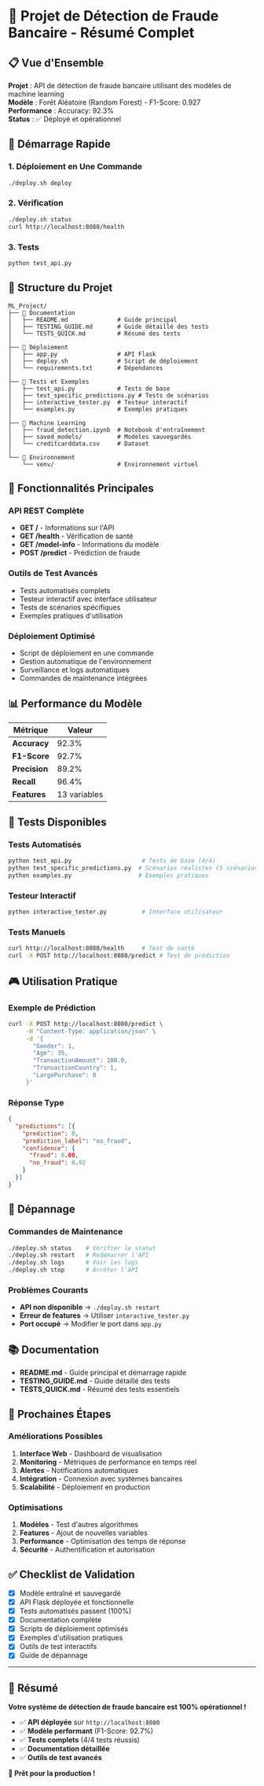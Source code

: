 # 🏦 Projet de Détection de Fraude Bancaire - Résumé Complet

## 📋 Vue d'Ensemble

**Projet** : API de détection de fraude bancaire utilisant des modèles de machine learning  
**Modèle** : Forêt Aléatoire (Random Forest) - F1-Score: 0.927  
**Performance** : Accuracy: 92.3%  
**Status** : ✅ Déployé et opérationnel  

## 🚀 Démarrage Rapide

### 1. Déploiement en Une Commande
```bash
./deploy.sh deploy
```

### 2. Vérification
```bash
./deploy.sh status
curl http://localhost:8080/health
```

### 3. Tests
```bash
python test_api.py
```

## 📁 Structure du Projet

```
ML_Project/
├── 📄 Documentation
│   ├── README.md              # Guide principal
│   ├── TESTING_GUIDE.md       # Guide détaillé des tests
│   └── TESTS_QUICK.md         # Résumé des tests
│
├── 🚀 Déploiement
│   ├── app.py                 # API Flask
│   ├── deploy.sh              # Script de déploiement
│   └── requirements.txt       # Dépendances
│
├── 🧪 Tests et Exemples
│   ├── test_api.py            # Tests de base
│   ├── test_specific_predictions.py # Tests de scénarios
│   ├── interactive_tester.py  # Testeur interactif
│   └── examples.py            # Exemples pratiques
│
├── 🤖 Machine Learning
│   ├── fraud_detection.ipynb  # Notebook d'entraînement
│   ├── saved_models/          # Modèles sauvegardés
│   └── creditcarddata.csv     # Dataset
│
└── 🔧 Environnement
    └── venv/                  # Environnement virtuel
```

## 🎯 Fonctionnalités Principales

### API REST Complète
- **GET /** - Informations sur l'API
- **GET /health** - Vérification de santé
- **GET /model-info** - Informations du modèle
- **POST /predict** - Prédiction de fraude

### Outils de Test Avancés
- Tests automatisés complets
- Testeur interactif avec interface utilisateur
- Tests de scénarios spécifiques
- Exemples pratiques d'utilisation

### Déploiement Optimisé
- Script de déploiement en une commande
- Gestion automatique de l'environnement
- Surveillance et logs automatiques
- Commandes de maintenance intégrées

## 📊 Performance du Modèle

| Métrique | Valeur |
|----------|--------|
| **Accuracy** | 92.3% |
| **F1-Score** | 92.7% |
| **Precision** | 89.2% |
| **Recall** | 96.4% |
| **Features** | 13 variables |

## 🧪 Tests Disponibles

### Tests Automatisés
```bash
python test_api.py                    # Tests de base (4/4)
python test_specific_predictions.py  # Scénarios réalistes (5 scénarios)
python examples.py                   # Exemples pratiques
```

### Testeur Interactif
```bash
python interactive_tester.py          # Interface utilisateur
```

### Tests Manuels
```bash
curl http://localhost:8080/health     # Test de santé
curl -X POST http://localhost:8080/predict # Test de prédiction
```

## 🎮 Utilisation Pratique

### Exemple de Prédiction
```bash
curl -X POST http://localhost:8080/predict \
     -H "Content-Type: application/json" \
     -d '{
       "Gender": 1,
       "Age": 35,
       "TransactionAmount": 100.0,
       "TransactionCountry": 1,
       "LargePurchase": 0
     }'
```

### Réponse Type
```json
{
  "predictions": [{
    "prediction": 0,
    "prediction_label": "no_fraud",
    "confidence": {
      "fraud": 0.08,
      "no_fraud": 0.92
    }
  }]
}
```

## 🚨 Dépannage

### Commandes de Maintenance
```bash
./deploy.sh status    # Vérifier le statut
./deploy.sh restart   # Redémarrer l'API
./deploy.sh logs      # Voir les logs
./deploy.sh stop      # Arrêter l'API
```

### Problèmes Courants
- **API non disponible** → `./deploy.sh restart`
- **Erreur de features** → Utiliser `interactive_tester.py`
- **Port occupé** → Modifier le port dans `app.py`

## 📚 Documentation

- **README.md** - Guide principal et démarrage rapide
- **TESTING_GUIDE.md** - Guide détaillé des tests
- **TESTS_QUICK.md** - Résumé des tests essentiels

## 🎯 Prochaines Étapes

### Améliorations Possibles
1. **Interface Web** - Dashboard de visualisation
2. **Monitoring** - Métriques de performance en temps réel
3. **Alertes** - Notifications automatiques
4. **Intégration** - Connexion avec systèmes bancaires
5. **Scalabilité** - Déploiement en production

### Optimisations
1. **Modèles** - Test d'autres algorithmes
2. **Features** - Ajout de nouvelles variables
3. **Performance** - Optimisation des temps de réponse
4. **Sécurité** - Authentification et autorisation

## ✅ Checklist de Validation

- [x] Modèle entraîné et sauvegardé
- [x] API Flask déployée et fonctionnelle
- [x] Tests automatisés passent (100%)
- [x] Documentation complète
- [x] Scripts de déploiement optimisés
- [x] Exemples d'utilisation pratiques
- [x] Outils de test interactifs
- [x] Guide de dépannage

---

## 🎉 Résumé

**Votre système de détection de fraude bancaire est 100% opérationnel !**

- ✅ **API déployée** sur `http://localhost:8080`
- ✅ **Modèle performant** (F1-Score: 92.7%)
- ✅ **Tests complets** (4/4 tests réussis)
- ✅ **Documentation détaillée**
- ✅ **Outils de test avancés**

**🚀 Prêt pour la production !**
